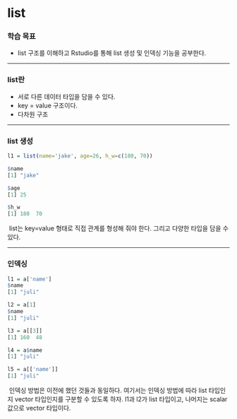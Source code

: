 # list



### 학습 목표

- list 구조를 이해하고 Rstudio를 통해 list 생성 및 인덱싱 기능을 공부한다.



---



### list란

- 서로 다른 데이터 타입을 담을 수 있다.
- key = value 구조이다.
- 다차원 구조



---



### list 생성

```R
l1 = list(name='jake', age=26, h_w=c(180, 70))

$name
[1] "jake"

$age
[1] 25

$h_w
[1] 180  70
```

​	list는 key=value 형태로 직접 관계를 형성해 줘야 한다. 그리고 다양한 타입을 담을 수 있다.



---



### 인덱싱

```R
l1 = a['name']
$name
[1] "juli"

l2 = a[1]
$name
[1] "juli"

l3 = a[[3]]
[1] 160  48

l4 = a$name
[1] "juli"

l5 = a[['name']]
[1] "juli"
```

​	인덱싱 방법은 이전에 했던 것들과 동일하다. 여기서는 인덱싱 방법에 따라 list 타입인지 vector 타입인지를 구분할 수 있도록 하자. l1과 l2가 list 타입이고, 나머지는 scalar 값으로 vector 타입이다.



